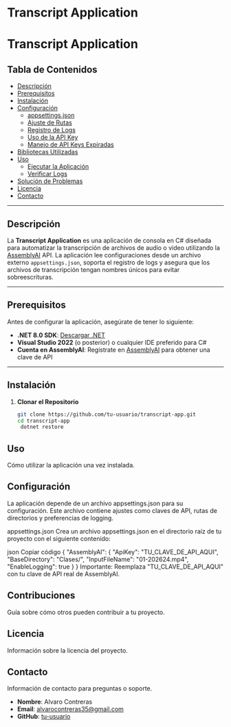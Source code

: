# Transcript Application

# Transcript Application

## Tabla de Contenidos

- [Descripción](#descripción)
- [Prerequisitos](#prerequisitos)
- [Instalación](#instalación)
- [Configuración](#configuración)
  - [appsettings.json](#appsettingsjson)
  - [Ajuste de Rutas](#ajuste-de-rutas)
  - [Registro de Logs](#registro-de-logs)
  - [Uso de la API Key](#uso-de-la-api-key)
  - [Manejo de API Keys Expiradas](#manejo-de-api-keys-expiradas)
- [Bibliotecas Utilizadas](#bibliotecas-utilizadas)
- [Uso](#uso)
  - [Ejecutar la Aplicación](#ejecutar-la-aplicación)
  - [Verificar Logs](#verificar-logs)
- [Solución de Problemas](#solución-de-problemas)
- [Licencia](#licencia)
- [Contacto](#contacto)

---

## Descripción

La **Transcript Application** es una aplicación de consola en C# diseñada para automatizar la transcripción de archivos de audio o video utilizando la [AssemblyAI](https://www.assemblyai.com/) API. La aplicación lee configuraciones desde un archivo externo `appsettings.json`, soporta el registro de logs y asegura que los archivos de transcripción tengan nombres únicos para evitar sobreescrituras.

---

## Prerequisitos

Antes de configurar la aplicación, asegúrate de tener lo siguiente:

- **.NET 8.0 SDK**: [Descargar .NET](https://dotnet.microsoft.com/download/dotnet/8.0)
- **Visual Studio 2022** (o posterior) o cualquier IDE preferido para C#
- **Cuenta en AssemblyAI**: Regístrate en [AssemblyAI](https://www.assemblyai.com/) para obtener una clave de API

---

## Instalación

1. **Clonar el Repositorio**

   ```bash
   git clone https://github.com/tu-usuario/transcript-app.git
   cd transcript-app
    dotnet restore


## Uso

Cómo utilizar la aplicación una vez instalada.

## Configuración

La aplicación depende de un archivo appsettings.json para su configuración. Este archivo contiene ajustes como claves de API, rutas de directorios y preferencias de logging.

appsettings.json
Crea un archivo appsettings.json en el directorio raíz de tu proyecto con el siguiente contenido:

json
Copiar código
{
  "AssemblyAI": {
    "ApiKey": "TU_CLAVE_DE_API_AQUI",
    "BaseDirectory": "Clases/",
    "InputFileName": "01-202624.mp4",
    "EnableLogging": true
  }
}
Importante: Reemplaza "TU_CLAVE_DE_API_AQUI" con tu clave de API real de AssemblyAI.

## Contribuciones

Guía sobre cómo otros pueden contribuir a tu proyecto.

## Licencia

Información sobre la licencia del proyecto.

## Contacto

Información de contacto para preguntas o soporte.

- **Nombre**: Alvaro Contreras
- **Email**: alvarocontreras35@gmail.com
- **GitHub**: [tu-usuario](https://github.com/alvaro1928)
